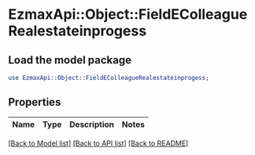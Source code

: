 # EzmaxApi::Object::FieldEColleagueRealestateinprogess

## Load the model package
```perl
use EzmaxApi::Object::FieldEColleagueRealestateinprogess;
```

## Properties
Name | Type | Description | Notes
------------ | ------------- | ------------- | -------------

[[Back to Model list]](../README.md#documentation-for-models) [[Back to API list]](../README.md#documentation-for-api-endpoints) [[Back to README]](../README.md)



